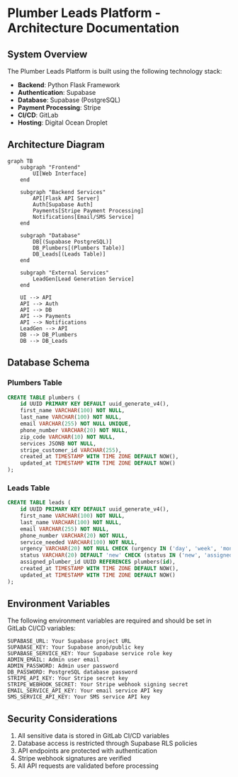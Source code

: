 # Plumber Leads Platform - Architecture Documentation

## System Overview

The Plumber Leads Platform is built using the following technology stack:

- **Backend**: Python Flask Framework
- **Authentication**: Supabase
- **Database**: Supabase (PostgreSQL)
- **Payment Processing**: Stripe
- **CI/CD**: GitLab
- **Hosting**: Digital Ocean Droplet

## Architecture Diagram

```mermaid
graph TB
    subgraph "Frontend"
        UI[Web Interface]
    end

    subgraph "Backend Services"
        API[Flask API Server]
        Auth[Supabase Auth]
        Payments[Stripe Payment Processing]
        Notifications[Email/SMS Service]
    end

    subgraph "Database"
        DB[(Supabase PostgreSQL)]
        DB_Plumbers[(Plumbers Table)]
        DB_Leads[(Leads Table)]
    end

    subgraph "External Services"
        LeadGen[Lead Generation Service]
    end

    UI --> API
    API --> Auth
    API --> DB
    API --> Payments
    API --> Notifications
    LeadGen --> API
    DB --> DB_Plumbers
    DB --> DB_Leads
```

## Database Schema

### Plumbers Table

```sql
CREATE TABLE plumbers (
    id UUID PRIMARY KEY DEFAULT uuid_generate_v4(),
    first_name VARCHAR(100) NOT NULL,
    last_name VARCHAR(100) NOT NULL,
    email VARCHAR(255) NOT NULL UNIQUE,
    phone_number VARCHAR(20) NOT NULL,
    zip_code VARCHAR(10) NOT NULL,
    services JSONB NOT NULL,
    stripe_customer_id VARCHAR(255),
    created_at TIMESTAMP WITH TIME ZONE DEFAULT NOW(),
    updated_at TIMESTAMP WITH TIME ZONE DEFAULT NOW()
);
```

### Leads Table

```sql
CREATE TABLE leads (
    id UUID PRIMARY KEY DEFAULT uuid_generate_v4(),
    first_name VARCHAR(100) NOT NULL,
    last_name VARCHAR(100) NOT NULL,
    email VARCHAR(255) NOT NULL,
    phone_number VARCHAR(20) NOT NULL,
    service_needed VARCHAR(100) NOT NULL,
    urgency VARCHAR(20) NOT NULL CHECK (urgency IN ('day', 'week', 'month')),
    status VARCHAR(20) DEFAULT 'new' CHECK (status IN ('new', 'assigned', 'completed')),
    assigned_plumber_id UUID REFERENCES plumbers(id),
    created_at TIMESTAMP WITH TIME ZONE DEFAULT NOW(),
    updated_at TIMESTAMP WITH TIME ZONE DEFAULT NOW()
);
```

## Environment Variables

The following environment variables are required and should be set in GitLab CI/CD variables:

```plaintext
SUPABASE_URL: Your Supabase project URL
SUPABASE_KEY: Your Supabase anon/public key
SUPABASE_SERVICE_KEY: Your Supabase service role key
ADMIN_EMAIL: Admin user email
ADMIN_PASSWORD: Admin user password
DB_PASSWORD: PostgreSQL database password
STRIPE_API_KEY: Your Stripe secret key
STRIPE_WEBHOOK_SECRET: Your Stripe webhook signing secret
EMAIL_SERVICE_API_KEY: Your email service API key
SMS_SERVICE_API_KEY: Your SMS service API key
```

## Security Considerations

1. All sensitive data is stored in GitLab CI/CD variables
2. Database access is restricted through Supabase RLS policies
3. API endpoints are protected with authentication
4. Stripe webhook signatures are verified
5. All API requests are validated before processing 